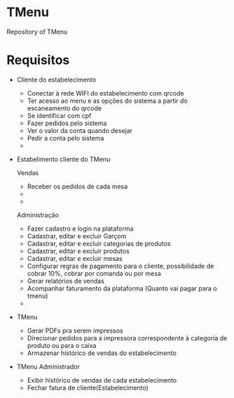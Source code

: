 # TMenu
Repository of TMenu

# Requisitos
 - Cliente do estabelecimento
    - Conectar à rede WIFI do estabelecimento com qrcode
    - Ter acesso ao menu e as opções do sistema a partir do escaneamento do qrcode
    - Se identificar com cpf 
    - Fazer pedidos pelo sistema
    - Ver o valor da conta quando desejar
    - Pedir a conta pelo sistema
    - 

 - Estabelimento cliente do TMenu

    Vendas
    - Receber os pedidos de cada mesa
    - 
    - 

    Administração
    - Fazer cadastro e login na plataforma
    - Cadastrar, editar e excluir Garçom
    - Cadastrar, editar e excluir  categorias de produtos
    - Cadastrar, editar e excluir  produtos
    - Cadastrar, editar e excluir mesas
    - Configurar regras de pagamento para o cliente, possibilidade de cobrar 10%, cobrar por comanda ou por mesa
    - Gerar relatórios de vendas
    - Acompanhar faturamento da plataforma (Quanto vai pagar para o tmenu)
    - 

- TMenu
    - Gerar PDFs pra serem impressos
    - Direcionar pedidos para a impressora correspondente à categoria de produto ou para o caixa
    - Armazenar histórico de vendas do estabelecimento


- TMenu Administrador
    - Exibir histórico de vendas de cada estabelecimento
    - Fechar fatura de cliente(Estabelecimento)
    


